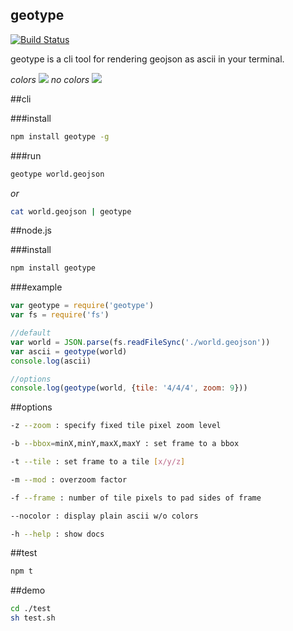geotype
---

[![Build Status](https://travis-ci.org/morganherlocker/geotype.svg)](https://travis-ci.org/morganherlocker/geotype)

geotype is a cli tool for rendering geojson as ascii in your terminal.

*colors*
![](https://dl.dropbox.com/s/pd6ewtiuazatwd8/Screenshot%202015-03-12%2000.39.18.png?dl=0)
*no colors*
![](https://dl.dropbox.com/s/m4pq6wqej2hbuhq/Screenshot%202015-03-12%2000.41.56.png?dl=0)

##cli

###install

```sh
npm install geotype -g
```

###run

```sh
geotype world.geojson
```

*or*

```sh
cat world.geojson | geotype
```

##node.js

###install

```sh
npm install geotype
```

###example

```js
var geotype = require('geotype')
var fs = require('fs')

//default
var world = JSON.parse(fs.readFileSync('./world.geojson'))
var ascii = geotype(world)
console.log(ascii)

//options
console.log(geotype(world, {tile: '4/4/4', zoom: 9}))
```

##options

```sh
-z --zoom : specify fixed tile pixel zoom level

-b --bbox=minX,minY,maxX,maxY : set frame to a bbox

-t --tile : set frame to a tile [x/y/z]

-m --mod : overzoom factor

-f --frame : number of tile pixels to pad sides of frame

--nocolor : display plain ascii w/o colors

-h --help : show docs
```

##test

```sh
npm t
```

##demo

```sh
cd ./test
sh test.sh
```
